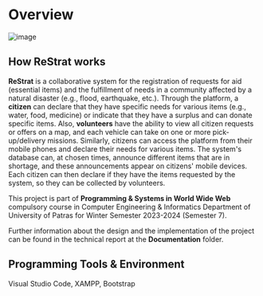 # Overview

![image](https://github.com/user-attachments/assets/05e40ef2-950d-4319-9d1d-9798b46ac150)

## How ReStrat works
**ReStrat** is a collaborative system for the registration of requests for aid (essential items) and the fulfillment of needs in a community affected by a natural disaster (e.g., flood, earthquake, etc.). Through the platform, a **citizen** can declare that they have specific needs for various items (e.g., water, food, medicine) or indicate that they have a surplus and can donate specific items. Also, **volunteers** have the ability to view all citizen requests or offers on a map, and each vehicle can take on one or more pick-up/delivery missions. Similarly, citizens can access the platform from their mobile phones and declare their needs for various items. The system's database can, at chosen times, announce different items that are in shortage, and these announcements appear on citizens' mobile devices. Each citizen can then declare if they have the items requested by the system, so they can be collected by volunteers.

This project is part of **Programming & Systems in World Wide Web** compulsory course in Computer Engineering & Informatics Department of University of Patras for Winter Semester 2023-2024 (Semester 7).

Further information about the design and the implementation of the project can be found in the technical report at the **Documentation** folder.

## Programming Tools & Environment
Visual Studio Code, XAMPP, Bootstrap 


